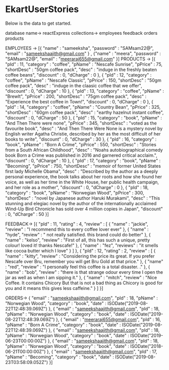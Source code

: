 # EkartUserStories
Below is the data to get started.

database name-> reactExpress
collections-> employees
              feedback
              orders
              products

EMPLOYEES -> [{
        "name" : "sameeksha",
        "password" : "SAMsam22@",
        "email" : "sameekshaajith@gmail.com"
    } , 
    {"name" : "meera", "password" : "SAMsam22@", "email" : "meeraraj655@gmail.com" }]
PRODUCTS -> [{
        "pId" : 11,
        "category" : "coffee",
        "pName" : "Nescafe Sunrise",
        "pPrice" : 75,
        "shortDesc" : "50gm coffee pack",
        "desc" : "induge in the freshly beaten coffee beans",
        "discount" : 0,
        "dCharge" : 0
},
{
        "pId" : 12,
        "category" : "coffee",
        "pName" : "Nescafe Classic",
        "pPrice" : 150,
        "shortDesc" : "50gm coffee pack",
        "desc" : "induge in the claasic coffee that we offer",
        "discount" : 0,
        "dCharge" : 10
},
{
        "pId" : 13,
        "category" : "coffee",
        "pName" : "BrewIt",
        "pPrice" : 200,
        "shortDesc" : "75gm coffee pack",
        "desc" : "Experience the best coffee in Town!",
        "discount" : 0,
        "dCharge" : 0
},
{
        "pId" : 14,
        "category" : "coffee",
        "pName" : "Country Bean",
        "pPrice" : 325,
        "shortDesc" : "60gm coffee pack",
        "desc" : "earthy hazelnut instant coffee",
        "discount" : 0,
        "dCharge" : 50
},
{
        "pId" : 15,
        "category" : "book",
        "pName" : "And Then There were none",
        "pPrice" : 345,
        "shortDesc" : "voted as the favourite book",
        "desc" : "And Then There Were None is a mystery novel by English writer Agatha Christie, described by her as the most difficult of her books to write",
        "discount" : 0,
        "dCharge" : 30
},
{
        "pId" : 16,
        "category" : "book",
        "pName" : "Born A Crime",
        "pPrice" : 550,
        "shortDesc" : "Stories from a South African Childhood",
        "desc" : "Noahs autobiographical comedy book Born a Crime was published in 2016 and garnered critical acclaim.",
        "discount" : 0,
        "dCharge" : 10
},
{
        "pId" : 17,
        "category" : "book",
        "pName" : "Becoming",
        "pPrice" : 750,
        "shortDesc" : "memoir of former United States first lady Michelle Obama",
        "desc" : "Described by the author as a deeply personal experience, the book talks about her roots and how she found her voice, as well as her time in the White House, her public health campaign, and her role as a mother",
        "discount" : 0,
        "dCharge" : 0
},
{
        "pId" : 18,
        "category" : "book",
        "pName" : "Norwegian Wood",
        "pPrice" : 300,
        "shortDesc" : "novel by Japanese author Haruki Murakami",
        "desc" : "This stunning and elegiac novel by the author of the internationally acclaimed Wind-Up Bird Chronicle has sold over 4 million copies in Japan",
        "discount" : 0,
        "dCharge" : 50
}]

FEEDBACK-> [{
        "pId" : 11,
        "rating" : 4,
        "review" : [
                {
                        "name" : "jackie",
                        "review" : "I recommend this to every coffee lover ever"
                },
                {
                        "name" : "hyde",
                        "review" : " not really satisfied. this brand could do better"
                },
                {
                        "name" : "kelso",
                        "review" : "First of all, this has such a unique, pretty colour! loved it! thanks Nescafe!"
                },
                {
                        "name" : "fez",
                        "reviews" : "it smells like cocoa butter which I love"
                }
        ]
},
{
        "pId" : 12,
        "rating" : 2,
        "review" : [
                {
                        "name" : "kitty",
                        "review" : "Considering the price its great. If you prefer Nescafe over Bru, remember you will get Bru Gold at that price."
                },
                {
                        "name" : "red",
                        "review" : "I personally feel this coffee is a total disaster. ."
                },
                {
                        "name" : "bob",
                        "review" : "there is that strange odour every time I open the jar as well as when I am sipping it."
                },
                {
                        "name" : "mitch",
                        "review" : "Nice Coffee. It contains Chicory But that is not a bad thing as Chicory is good for you and it means this gives less caffeine."
                }
        ]
}]


ORDERS-> {
        "email" : "sameekshaajith@gmail.com",
        "pId" : 18,
        "pName" : "Norwegian Wood",
        "category" : "book",
        "date" : ISODate("2019-08-22T12:48:39.069Z")
},
{
        "email" : "sameekshaajith@gmail.com",
        "pId" : 18,
        "pName" : "Norwegian Wood",
        "category" : "book",
        "date" : ISODate("2019-08-22T12:48:39.069Z")
},
{
        "email" : "meeraraj655@gmail.com",
        "pId" : 16,
        "pName" : "Born A Crime",
        "category" : "book",
        "date" : ISODate("2019-08-22T12:48:39.069Z")
},
{
        "email" : "sameekshaajith@gmail.com",
        "pId" : 18,
        "pName" : "Norwegian Wood",
        "category" : "book",
        "date" : ISODate("2019-06-23T00:00:00Z")
},
{
        "email" : "sameekshaajith@gmail.com",
        "pId" : 18,
        "pName" : "Norwegian Wood",
        "category" : "book",
        "date" : ISODate("2018-06-21T00:00:00Z")
},
{
        "email" : "sameekshaajith@gmail.com",
        "pId" : 17,
        "pName" : "Becoming",
        "category" : "book",
        "date" : ISODate("2019-08-23T03:58:09.052Z")
}]
